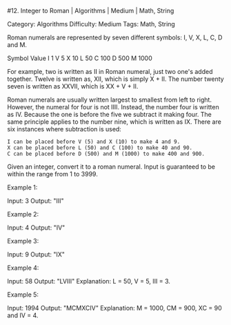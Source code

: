#12. Integer to Roman | Algorithms | Medium | Math, String

Category: Algorithms
Difficulty: Medium
Tags: Math, String

Roman numerals are represented by seven different symbols: I, V, X, L, C, D and M.


Symbol       Value
I             1
V             5
X             10
L             50
C             100
D             500
M             1000

For example, two is written as II in Roman numeral, just two one's added together. Twelve is written as, XII, which is simply X + II. The number twenty seven is written as XXVII, which is XX + V + II.

Roman numerals are usually written largest to smallest from left to right. However, the numeral for four is not IIII. Instead, the number four is written as IV. Because the one is before the five we subtract it making four. The same principle applies to the number nine, which is written as IX. There are six instances where subtraction is used:


	I can be placed before V (5) and X (10) to make 4 and 9. 
	X can be placed before L (50) and C (100) to make 40 and 90. 
	C can be placed before D (500) and M (1000) to make 400 and 900.


Given an integer, convert it to a roman numeral. Input is guaranteed to be within the range from 1 to 3999.

Example 1:


Input: 3
Output: "III"

Example 2:


Input: 4
Output: "IV"

Example 3:


Input: 9
Output: "IX"

Example 4:


Input: 58
Output: "LVIII"
Explanation: L = 50, V = 5, III = 3.


Example 5:


Input: 1994
Output: "MCMXCIV"
Explanation: M = 1000, CM = 900, XC = 90 and IV = 4.

